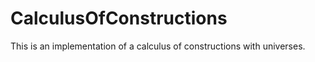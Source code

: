 # CalculusOfConstructions

This is an implementation of a calculus of constructions with universes.

